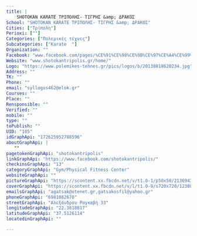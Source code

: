 ```yaml
---
title: |
    SHOTOKAN ΚARATE ΤΡΙΠΟΛΗΣ- ΤΙΓΡΗΣ &amp; ΔΡΑΚΟΣ
School: "SHOTOKAN ΚARATE ΤΡΙΠΟΛΗΣ- ΤΙΓΡΗΣ &amp; ΔΡΑΚΟΣ"
Cities: ["Τρίπολη"]
Perioxi: [""]
Categories: ["Πολεμικές τέχνες"]
Subcategories: ["Karate  "]
Organization: ""
Facebook: "www.facebook.com/pages/%CE%91%CE%98%CE%9B%CE%97%CE%A4%CE%99%CE%9A%CE%9F%CE%A3-%CE%9F%CE%9C%CE%99%CE%9B%CE%9F%CE%A3-SHOTOKAN-%CE%A4%CE%A1%CE%99%CE%A0%CE%9F%CE%9B%CE%97%CE%A3-%CE%A4%CE%99%CE%93%CE%A1%CE%97%CE%A3-%CE%94%CE%A1%CE%91%CE%9A%CE%9F%CE%A3/"
Website: "www.shotokantripolis.gr/home/"
Logo: "https://www.polemikes-tehnes.gr/pics/logos/b/20138818620234.jpg"
Address: ""
TK: ""
Phone: ""
email: "syllogos462@elok.gr"
Courses: ""
Place: ""
Rensponsible: ""
Verified: ""
mobile: ""
type: ""
toPublish: ""
UID: "185"
idGraphApi: "172625952788596"
aboutGraphApi: | 
   ""
pagetokenGraphApi: "shotokantripolis"
linkGraphApi: "https://www.facebook.com/shotokantripolis/"
checkinsGraphApi: "13"
categoryGraphApi: "Gym/Physical Fitness Center"
websiteGraphApi: ""
pictureGraphApi: "https://scontent.xx.fbcdn.net/v/t1.0-1/p50x50/21369439_1585685631482614_4231550501720093087_n.jpg?oh=049970b4910c40384bbe1b4acfd51577&amp;oe=5B4ABC32"
coverGraphApi: "https://scontent.xx.fbcdn.net/v/l/t1.0-9/s720x720/12308669_1021893571195159_7346424459592176054_n.jpg?oh=0ba1354b6b61eb97c2216edbc03927e1&amp;oe=5B3BB37A"
emailsGraphApi: "agatsak@otenet.gr,gatsakosfil@yahoo.gr"
phoneGraphApi: "6981082670"
streetGraphApi: "Αλεξάνδρου Ραγκαβή 33"
longitudeGraphApi: "22.3818817"
latitudeGraphApi: "37.5126114"
locatedinGraphApi: ""

---
```




